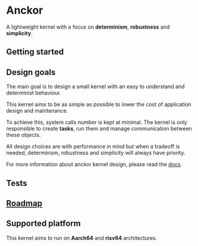 # Anckor

A lightweight kernel with a focus on **determinism**, **robustness** and **simplicity**.

## Getting started

## Design goals

The main goal is to design a small kernel with an easy to understand and determinist behaviour.

This kernel aims to be as simple as possible to lower the cost of application design and maintenance.

To achieve this, system calls number is kept at minimal. The kernel is only responsible to create **tasks**, run them and manage communication between these objects.

All design choices are with performance in mind but when a tradeoff is needed, determinism, robustness and simplicity will always have priority.

For more information about anckor kernel design, please read the [docs](/docs/arch.md).

## Tests

## [Roadmap](/ROADMAP.md)

## Supported platform

This kernel aims to run on **Aarch64** and **risv64** architectures.